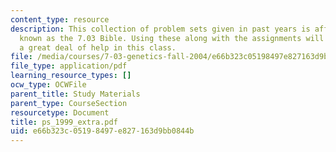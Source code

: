 ```yaml
---
content_type: resource
description: This collection of problem sets given in past years is affectionately
  known as the 7.03 Bible. Using these along with the assignments will give the student
  a great deal of help in this class.
file: /media/courses/7-03-genetics-fall-2004/e66b323c05198497e827163d9bb0844b_ps_1999_extra.pdf
file_type: application/pdf
learning_resource_types: []
ocw_type: OCWFile
parent_title: Study Materials
parent_type: CourseSection
resourcetype: Document
title: ps_1999_extra.pdf
uid: e66b323c-0519-8497-e827-163d9bb0844b
---
```

